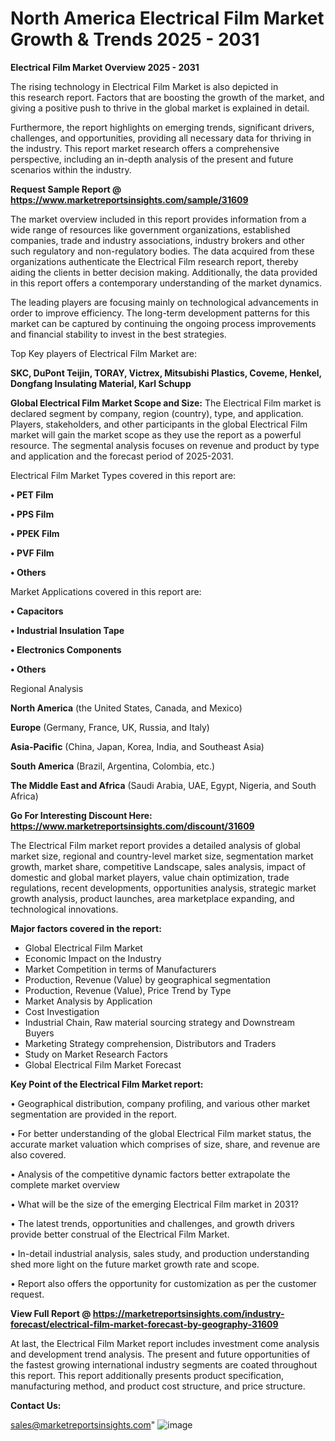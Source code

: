 # North America Electrical Film Market Growth & Trends 2025 - 2031

<Strong> Electrical Film Market Overview 2025 - 2031</strong>

The rising technology in Electrical Film Market is also depicted in this research report. Factors that are boosting the growth of the market, and giving a positive push to thrive in the global market is explained in detail.

Furthermore, the report highlights on emerging trends, significant drivers, challenges, and opportunities, providing all necessary data for thriving in the industry. This report market research offers a comprehensive perspective, including an in-depth analysis of the present and future scenarios within the industry.

<strong>Request Sample Report @ <a href=https://www.marketreportsinsights.com/sample/31609>https://www.marketreportsinsights.com/sample/31609</a></strong>

The market overview included in this report provides information from a wide range of resources like government organizations, established companies, trade and industry associations, industry brokers and other such regulatory and non-regulatory bodies. The data acquired from these organizations authenticate the Electrical Film research report, thereby aiding the clients in better decision making. Additionally, the data provided in this report offers a contemporary understanding of the market dynamics.

The leading players are focusing mainly on technological advancements in order to improve efficiency. The long-term development patterns for this market can be captured by continuing the ongoing process improvements and financial stability to invest in the best strategies.

Top Key players of Electrical Film Market are:

<strong>SKC, DuPont Teijin, TORAY, Victrex, Mitsubishi Plastics, Coveme, Henkel, Dongfang Insulating Material, Karl Schupp</strong>

<strong><b>Global Electrical Film Market Scope and Size:</b></strong>
The Electrical Film market is declared segment by company, region (country), type, and application. Players, stakeholders, and other participants in the global Electrical Film market will gain the market scope as they use the report as a powerful resource. The segmental analysis focuses on revenue and product by type and application and the forecast period of 2025-2031.

Electrical Film Market Types covered in this report are:

<strong>• PET Film

• PPS Film

• PPEK Film

• PVF Film

• Others</strong>

Market Applications covered in this report are:

<strong>• Capacitors

• Industrial Insulation Tape

• Electronics Components

• Others</strong> 

Regional Analysis

<strong>North America</strong> (the United States, Canada, and Mexico)

<strong>Europe</strong> (Germany, France, UK, Russia, and Italy)

<strong>Asia-Pacific</strong> (China, Japan, Korea, India, and Southeast Asia)

<strong>South America</strong> (Brazil, Argentina, Colombia, etc.)

<strong>The Middle East and Africa</strong> (Saudi Arabia, UAE, Egypt, Nigeria, and South Africa)

<strong>Go For Interesting Discount Here: <a href=https://www.marketreportsinsights.com/discount/31609>https://www.marketreportsinsights.com/discount/31609</a></strong>

The Electrical Film market report provides a detailed analysis of global market size, regional and country-level market size, segmentation market growth, market share, competitive Landscape, sales analysis, impact of domestic and global market players, value chain optimization, trade regulations, recent developments, opportunities analysis, strategic market growth analysis, product launches, area marketplace expanding, and technological innovations.

<strong><b>Major factors covered in the report:</b></strong>
<ul>
  <li>Global Electrical Film Market </li>
  <li>Economic Impact on the Industry</li>
  <li>Market Competition in terms of Manufacturers</li>
  <li>Production, Revenue (Value) by geographical segmentation</li>
  <li>Production, Revenue (Value), Price Trend by Type</li>
  <li>Market Analysis by Application</li>
  <li>Cost Investigation</li>
  <li>Industrial Chain, Raw material sourcing strategy and Downstream Buyers</li>
  <li>Marketing Strategy comprehension, Distributors and Traders</li>
  <li>Study on Market Research Factors</li>
  <li>Global Electrical Film Market Forecast</li>
</ul>

<strong><b>Key Point of the Electrical Film Market report:</b></strong>

• Geographical distribution, company profiling, and various other market segmentation are provided in the report.

• For better understanding of the global Electrical Film market status, the accurate market valuation which comprises of size, share, and revenue are also covered.

• Analysis of the competitive dynamic factors better extrapolate the complete market overview

• What will be the size of the emerging Electrical Film market in 2031?

• The latest trends, opportunities and challenges, and growth drivers provide better construal of the Electrical Film Market.

• In-detail industrial analysis, sales study, and production understanding shed more light on the future market growth rate and scope.

• Report also offers the opportunity for customization as per the customer request.

<strong><b>View Full Report @ <a href=https://marketreportsinsights.com/industry-forecast/electrical-film-market-forecast-by-geography-31609>https://marketreportsinsights.com/industry-forecast/electrical-film-market-forecast-by-geography-31609</a></b></strong>


At last, the Electrical Film Market report includes investment come analysis and development trend analysis. The present and future opportunities of the fastest growing international industry segments are coated throughout this report. This report additionally presents product specification, manufacturing method, and product cost structure, and price structure.

<strong>Contact Us:</strong>

sales@marketreportsinsights.com"
![image](https://github.com/user-attachments/assets/a1cf7d01-4865-421b-8f84-fbbb08e98b45)
